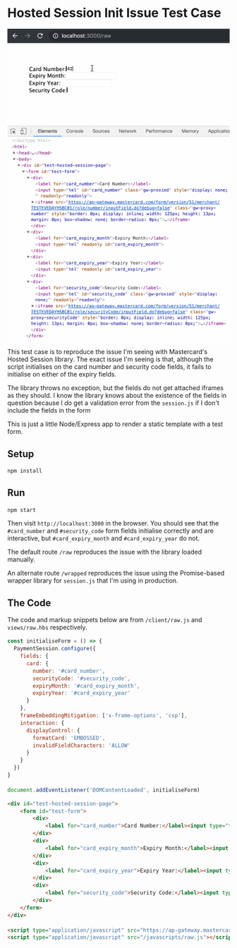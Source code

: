 # Hosted Session Init Issue Test Case

![Issue reproduction demo](https://raw.githubusercontent.com/HowlingEverett/mastercard-hosted-session-test/master/sessionjs.gif)

This test case is to reproduce the issue I'm seeing with Mastercard's Hosted Session
library. The exact issue I'm seeing is that, although the script initialises on the
card number and security code fields, it fails to initialise on either of the expiry
fields.

The library throws no exception, but the fields do not get attached iframes as they should.
I know the library knows about the existence of the fields in question because I *do* get
a validation error from the `session.js` if I don't include the fields in the form

This is just a little Node/Express app to render a static template with a test form.

## Setup

```bash
npm install
```

## Run

```bash
npm start
```

Then visit `http://localhost:3000` in the browser. You should see that the `#card_number` and
`#security_code` form fields initialise correctly and are interactive, but `#card_expiry_month`
and `#card_expiry_year` do not.

The default route `/raw` reproduces the issue with the library loaded manually.

An alternate route `/wrapped` reproduces the issue using the Promise-based wrapper
library for `session.js` that I'm using in production.

## The Code

The code and markup snippets below are from `/client/raw.js` and `views/raw.hbs` respectively.

```javascript
const initialiseForm = () => {
  PaymentSession.configure({
    fields: {
      card: {
        number: '#card_number',
        securityCode: '#security_code',
        expiryMonth: '#card_expiry_month',
        expiryYear: '#card_expiry_year'
      }
    },
    frameEmbeddingMitigation: ['x-frame-options', 'csp'],
    interaction: {
      displayControl: {
        formatCard: 'EMBOSSED',
        invalidFieldCharacters: 'ALLOW'
      }
    }
  })
}

document.addEventListener('DOMContentLoaded', initialiseForm)
```

```html
<div id="test-hosted-session-page">
    <form id="test-form">
        <div>
            <label for="card_number">Card Number:</label><input type="tel" readonly id="card_number">
        </div>
        <div>
            <label for="card_expiry_month">Expiry Month:</label><input type="tel" readonly id="card_expiry_month">
        </div>
        <div>
            <label for="card_expiry_year">Expiry Year:</label><input type="tel" readonly id="card_expiry_year">
        </div>
        <div>
            <label for="security_code">Security Code:</label><input type="tel" readonly id="security_code">
        </div>
    </form>
</div>

<script type="application/javascript" src="https://ap-gateway.mastercard.com/form/version/51/merchant/TESTEVEDAYHSBC01/session.js"></script>
<script type="application/javascript" src="/javascripts/raw.js"></script>
```

